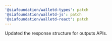 ```yaml
---
'@siafoundation/walletd-types': patch
'@siafoundation/walletd-js': patch
'@siafoundation/walletd-react': patch
---
```


Updated the response structure for outputs APIs.
